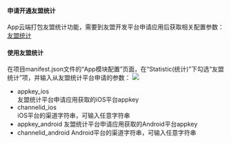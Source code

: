 #### 申请开通友盟统计  

App云端打包友盟统计功能，需要到友盟开发平台申请应用后获取相关配置参数：
[友盟统计](http://dev.umeng.com/analytics)

#### 使用友盟统计

在项目manifest.json文件的“App模块配置”页面，在“Statistic(统计)”下勾选“友盟统计”项，并输入从友盟统计平台申请的参数：
![](https://partner-dcloud-native.oss-cn-hangzhou.aliyuncs.com/images/uniapp/statistic/umeng.png)

- appkey_ios  
友盟统计平台申请应用获取的iOS平台appkey
- channelid_ios  
iOS平台的渠道字符串，可输入任意字符串
- appkey_android
友盟统计平台申请应用获取的Android平台appkey
- channelid_android
Android平台的渠道字符串，可输入任意字符串

